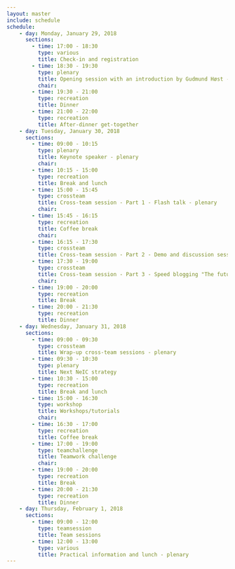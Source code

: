 ```yaml
---
layout: master
include: schedule
schedule:
    - day: Monday, January 29, 2018
      sections:
        - time: 17:00 - 18:30
          type: various
          title: Check-in and registration
        - time: 18:30 - 19:30
          type: plenary
          title: Opening session with an introduction by Gudmund Høst - plenary
          chair: 
        - time: 19:30 - 21:00
          type: recreation
          title: Dinner
        - time: 21:00 - 22:00
          type: recreation
          title: After-dinner get-together
    - day: Tuesday, January 30, 2018
      sections:
        - time: 09:00 - 10:15
          type: plenary
          title: Keynote speaker - plenary
          chair: 
        - time: 10:15 - 15:00
          type: recreation
          title: Break and lunch
        - time: 15:00 - 15:45
          type: crossteam
          title: Cross-team session - Part 1 - Flash talk - plenary
          chair:
        - time: 15:45 - 16:15
          type: recreation
          title: Coffee break
          chair:
        - time: 16:15 - 17:30
          type: crossteam
          title: Cross-team session - Part 2 - Demo and discussion session
        - time: 17:30 - 19:00
          type: crossteam
          title: Cross-team session - Part 3 - Speed blogging "The future"
          chair:
        - time: 19:00 - 20:00
          type: recreation
          title: Break
        - time: 20:00 - 21:30
          type: recreation
          title: Dinner
    - day: Wednesday, January 31, 2018
      sections:
        - time: 09:00 - 09:30
          type: crossteam
          title: Wrap-up cross-team sessions - plenary
        - time: 09:30 - 10:30
          type: plenary
          title: Next NeIC strategy
        - time: 10:30 - 15:00
          type: recreation
          title: Break and lunch
        - time: 15:00 - 16:30
          type: workshop
          title: Workshops/tutorials
          chair: 
        - time: 16:30 - 17:00
          type: recreation
          title: Coffee break
        - time: 17:00 - 19:00
          type: teamchallenge
          title: Teamwork challenge
          chair: 
        - time: 19:00 - 20:00
          type: recreation
          title: Break
        - time: 20:00 - 21:30
          type: recreation
          title: Dinner
    - day: Thursday, February 1, 2018
      sections:
        - time: 09:00 - 12:00
          type: teamsession
          title: Team sessions
        - time: 12:00 - 13:00
          type: various
          title: Practical information and lunch - plenary
---
```

